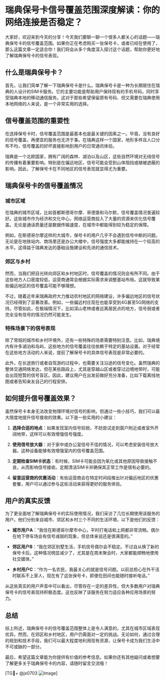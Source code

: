 # 瑞典保号卡信号覆盖范围深度解读：你的网络连接是否稳定？

大家好，欢迎来到今天的分享！今天我们要聊一聊一个很多人都关心的话题——瑞典保号卡的信号覆盖范围。如果你正在考虑购买一张保号卡，或者已经在使用了，那么这篇文章一定适合你！我们将会从多个角度深入探讨这个话题，帮助你更好地了解瑞典保号卡的信号表现。

## 什么是瑞典保号卡？

首先，让我们简单了解一下瑞典保号卡是什么。瑞典保号卡是一种为长期居住在瑞典的人设计的SIM卡服务。它的主要功能是帮助用户保持现有的手机号码，同时享受瑞典本地的移动通信服务。这对于那些希望保留原有号码、但又需要在瑞典使用本地网络的人来说，是一个非常实用的选择。

## 信号覆盖范围的重要性

在选择保号卡时，信号覆盖范围是最基本也是最关键的因素之一。毕竟，没有良好的信号覆盖，再便宜的服务也无济于事。在瑞典这样一个国家，地形多样且人口分布不均，信号覆盖的好坏直接影响到用户的日常通讯体验。

瑞典是一个北欧国家，拥有广阔的森林、湖泊以及山区，这些自然环境对无线信号的传播有着重要影响。特别是在偏远地区，信号可能会受到山体阻挡或植被遮蔽的影响。因此，了解保号卡在不同地区的信号表现就显得尤为重要。

## 瑞典保号卡的信号覆盖情况

### 城市区域

在瑞典的城市区域，比如首都斯德哥尔摩、哥德堡和马尔默，信号覆盖情况普遍较好。这些城市作为经济和文化中心，网络运营商投入了大量的资源来优化信号覆盖。无论是通话质量还是数据传输速度，在城市中都能得到较为稳定的保障。

例如，在斯德哥尔摩这样的大城市，保号卡的用户几乎不会遇到信号中断的问题。无论是在地铁站内、商场里还是办公大楼中，信号强度大多都能维持在一个较高的水平。这得益于瑞典发达的基础设施建设和先进的通信技术。

### 郊区与乡村

然而，当我们把目光转向郊区和乡村地区时，信号覆盖的情况则会有所不同。由于这些地方人口密度较低，运营商通常会根据实际需求来调整基站布局。这就导致某些偏远地区的信号覆盖可能不够理想。

不过，随着近年来瑞典政府大力推动农村地区的网络建设，许多偏远地区的信号状况已经得到了显著改善。例如，一些偏远村庄现在也能享受到4G甚至5G网络的支持。尽管如此，在极端情况下，比如深山老林或者远离居民点的地方，信号弱或者完全没有信号的情况仍然可能发生。

### 特殊场景下的信号表现

除了常规的城市和乡村环境外，还有一些特殊的场景需要特别注意。比如，瑞典境内有许多湖泊和岛屿，这些地方的信号覆盖往往依赖于特定的基站设置。对于经常在这些地方活动的人来说，提前了解保号卡的具体信号表现是非常必要的。

此外，在长途旅行或者自驾游的过程中，也需要关注沿途的信号变化。虽然瑞典的整体交通网络发达，但在某些路段上，尤其是穿越山区或者穿过边境地带时，可能会出现短暂的信号盲区。因此，建议用户在出发前做好充分准备，比如下载离线地图或者告知亲友自己的行程安排。

## 如何提升信号覆盖效果？

虽然保号卡本身无法改变物理环境对信号的影响，但通过一些小技巧，我们可以最大限度地提升信号接收的效果。以下是一些实用的小建议：

1. **选择合适的地点**：如果发现室内信号较弱，不妨尝试走到窗户附近或者室外开阔地带，这样可以有效增强信号强度。
   
2. **使用信号放大器**：对于家中或办公室信号不佳的情况，可以考虑安装信号放大器。这种设备能够有效增强室内的信号覆盖范围。

3. **定期检查SIM卡状态**：有时候，SIM卡可能会因为氧化或其他原因导致接触不良，从而影响信号接收。定期清洁SIM卡并确保其正常工作是很有必要的。

4. **留意运营商的优惠活动**：有些运营商会在特定时间段推出针对偏远地区的优惠套餐，用户可以通过参与这些活动来获得更好的服务体验。

## 用户的真实反馈

为了更全面地了解瑞典保号卡的实际使用情况，我们采访了几位长期使用该服务的用户。他们分别来自城市、郊区和乡村三个不同的生活环境，以下是他们的反馈：

- **城市用户A**：“我住在斯德哥尔摩市中心，平时打电话和上网都非常流畅。偶尔在地下停车场会有信号减弱的现象，但总体来说还是很满意的。”
  
- **郊区用户B**：“我在郊区别墅生活，手机信号偶尔会不稳定。不过自从换了新的保号卡后，这种情况明显减少了，尤其是在周末聚会时，大家都能顺畅地使用社交媒体。”

- **乡村用户C**：“作为一名农民，我最关心的就是信号问题。以前总担心在外干活时联系不上家人，现在有了这张保号卡，即便在田间也能随时接听电话。”

从这些真实的用户声音中可以看出，尽管存在一定的差异性，但大多数用户对瑞典保号卡的信号表现持积极态度。这也反映了该服务在努力适应各种应用场景的努力。

## 总结

综上所述，瑞典保号卡的信号覆盖范围整体上是令人满意的，尤其在城市区域表现优异。然而，在郊区和乡村地区，用户仍需面对一定的挑战。无论如何，通过合理的规划和技术手段，我们可以最大程度地利用现有资源，让保号卡成为我们生活中不可或缺的一部分。

最后，希望这篇文章能为你提供有价值的参考信息。如果你还有其他疑问或者想要了解更多关于瑞典保号卡的内容，请随时留言交流哦！

[TG💪+ @jx0703 ![Image](https://github.com/user-attachments/assets/dbca1d08-cadb-493c-b0ec-ad6f7a83f270)]